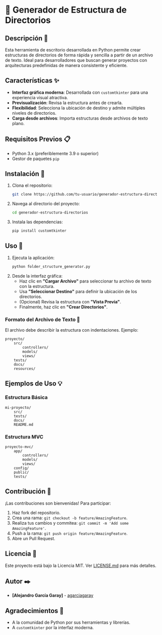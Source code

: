 # 📁 Generador de Estructura de Directorios

## Descripción 📄
Esta herramienta de escritorio desarrollada en Python permite crear estructuras de directorios de forma rápida y sencilla a partir de un archivo de texto. Ideal para desarrolladores que buscan generar proyectos con arquitecturas predefinidas de manera consistente y eficiente.

## Características ✨
- **Interfaz gráfica moderna**: Desarrollada con `customtkinter` para una experiencia visual atractiva.
- **Previsualización**: Revisa la estructura antes de crearla.
- **Flexibilidad**: Selecciona la ubicación de destino y admite múltiples niveles de directorios.
- **Carga desde archivos**: Importa estructuras desde archivos de texto plano.

## Requisitos Previos 📋
- Python 3.x (preferiblemente 3.9 o superior)
- Gestor de paquetes `pip`

## Instalación 🔧
1. Clona el repositorio:
   ```bash
   git clone https://github.com/tu-usuario/generador-estructura-directorios.git
   ```
2. Navega al directorio del proyecto:
   ```bash
   cd generador-estructura-directorios
   ```
3. Instala las dependencias:
   ```bash
   pip install customtkinter
   ```

## Uso 🚀
1. Ejecuta la aplicación:
   ```bash
   python folder_structure_generator.py
   ```
2. Desde la interfaz gráfica:
   - Haz clic en **"Cargar Archivo"** para seleccionar tu archivo de texto con la estructura.
   - Usa **"Seleccionar Destino"** para definir la ubicación de los directorios.
   - (Opcional) Revisa la estructura con **"Vista Previa"**.
   - Finalmente, haz clic en **"Crear Directorios"**.

### Formato del Archivo de Texto 📝
El archivo debe describir la estructura con indentaciones. Ejemplo:
```
proyecto/
    src/
        controllers/
        models/
        views/
    tests/
    docs/
    resources/
```

## Ejemplos de Uso 💡
### Estructura Básica
```
mi-proyecto/
    src/
    tests/
    docs/
    README.md
```

### Estructura MVC
```
proyecto-mvc/
    app/
        controllers/
        models/
        views/
    config/
    public/
    tests/
```

## Contribución 🤝
¡Las contribuciones son bienvenidas! Para participar:
1. Haz fork del repositorio.
2. Crea una rama: `git checkout -b feature/AmazingFeature`.
3. Realiza tus cambios y commitea: `git commit -m 'Add some AmazingFeature'`.
4. Push a la rama: `git push origin feature/AmazingFeature`.
5. Abre un Pull Request.

## Licencia 📃
Este proyecto está bajo la Licencia MIT. Ver [LICENSE.md](LICENSE.md) para más detalles.

## Autor ✒️
- **[Alejandro García Garay]** - [agarciagaray](https://github.com/agarciagaray/CreateFolders.git)

## Agradecimientos 🎁
- A la comunidad de Python por sus herramientas y librerías.
- A `customtkinter` por la interfaz moderna.
```